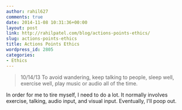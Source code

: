```yaml
---
author: rahil627
comments: true
date: 2014-11-08 10:31:36+00:00
layout: post
link: http://rahilpatel.com/blog/actions-points-ethics/
slug: actions-points-ethics
title: Actions Points Ethics
wordpress_id: 2805
categories:
- Ethics
---
```


<blockquote>
10/14/13
To avoid wandering, keep talking to people, sleep well, exercise well, play music or audio all of the time.</blockquote>



In order for me to tire myself, I need to do a lot. It normally involves exercise, talking, audio input, and visual input. Eventually, I'll poop out.
